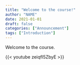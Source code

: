 ```yaml
---
title: "Welcome to the course!"
author: "NAME"
date: 2021-01-01
draft: false
categories: ["Announcement"]
tags: ["Introduction"]
---
```


Welcome to the course.

{{< youtube zeiqfl5ZbyE >}}
